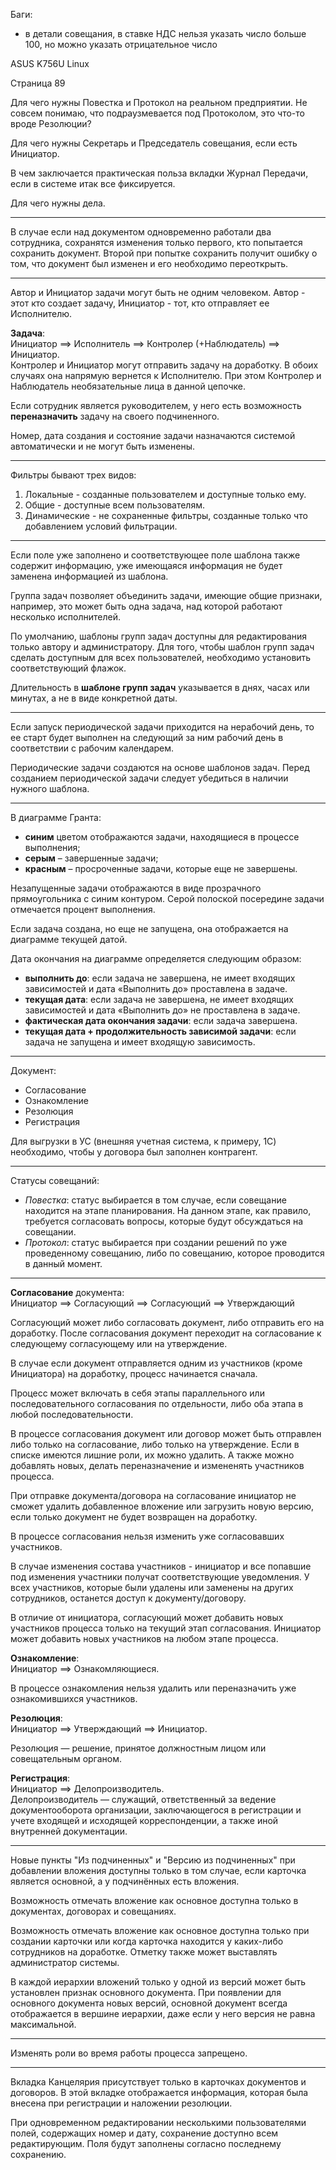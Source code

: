 Баги:  
- в детали совещания, в ставке НДС нельзя указать число больше 100, но можно указать отрицательное число

ASUS K756U Linux

Страница 89

Для чего нужны Повестка и Протокол на реальном предприятии.
Не совсем понимаю, что подраузмевается под Протоколом, это что-то вроде Резолюции?

Для чего нужны Секретарь и Председатель совещания, если есть Инициатор.

В чем заключается практическая польза вкладки Журнал Передачи, если в системе итак все фиксируется.

Для чего нужны дела.

***

В случае если над документом одновременно работали два сотрудника, сохранятся изменения только первого, кто попытается сохранить документ. Второй при попытке сохранить получит ошибку о том, что документ был изменен и его необходимо переоткрыть.

***

Автор и Инициатор задачи могут быть не одним человеком. Автор - этот кто создает задачу, Инициатор - тот, кто отправляет ее Исполнителю.

**Задача**:  
Инициатор ==> Исполнитель ==> Контролер (+Наблюдатель) ==> Инициатор.  
Контролер и Инициатор могут отправить задачу на доработку. В обоих случаях она напрямую вернется к Исполнителю. При этом Контролер и Наблюдатель необязательные лица в данной цепочке.

Если сотрудник является руководителем, у него есть возможность **переназначить** задачу на своего подчиненного.

Номер, дата создания и состояние задачи назначаются системой автоматически и не могут быть изменены.

***

Фильтры бывают трех видов:
1. Локальные - созданные пользователем и доступные только ему.
2. Общие - доступные всем пользователям.
3. Динамические - не сохраненные фильтры, созданные только что добавлением условий фильтрации.

***

Если поле уже заполнено и соответствующее поле шаблона также содержит информацию, уже имеющаяся информация не будет заменена информацией из шаблона.

Группа задач позволяет объединить задачи, имеющие общие признаки, например, это может быть одна задача, над которой работают несколько исполнителей.

По умолчанию, шаблоны групп задач доступны для редактирования только автору и администратору. Для того, чтобы шаблон групп задач сделать доступным для всех пользователей, необходимо установить соответствующий флажок.

Длительность в **шаблоне групп задач** указывается в днях, часах или минутах, а не в виде конкретной даты.

***

Если запуск периодической задачи приходится на нерабочий день, то ее старт будет выполнен на следующий за ним рабочий день в соответствии с рабочим календарем.

Периодические задачи создаются на основе шаблонов задач. Перед созданием периодической задачи следует убедиться в наличии нужного шаблона.

***

В диаграмме Гранта:
- **cиним** цветом отображаются задачи, находящиеся в процессе выполнения;
- **серым** – завершенные задачи;
- **красным** – просроченные задачи, которые еще не завершены.

Незапущенные задачи отображаются в виде прозрачного прямоугольника с синим контуром. Серой полоской посередине задачи отмечается процент выполнения.

Если задача создана, но еще не запущена, она отображается на диаграмме текущей датой.

Дата окончания на диаграмме определяется следующим образом:
- **выполнить до**: если задача не завершена, не имеет входящих зависимостей и дата «Выполнить до» проставлена в задаче.
- **текущая дата**: если задача не завершена, не имеет входящих зависимостей и дата «Выполнить до» не проставлена в задаче.
- **фактическая дата окончания задачи**: если задача завершена.
- **текущая дата + продолжительность зависимой задачи**: если задача не запущена и имеет входящую зависимость.

***

Документ:
- Согласование
- Ознакомление
- Резолюция
- Регистрация

Для выгрузки в УС (внешняя учетная система, к примеру, 1С) необходимо, чтобы у договора был заполнен контрагент.

***

Статусы совещаний:  
- _Повестка_: статус выбирается в том случае, если совещание находится на этапе планирования. На данном этапе, как правило, требуется согласовать вопросы, которые будут обсуждаться на совещании.
- _Протокол_: статус выбирается при создании решений по уже проведенному совещанию, либо по совещанию, которое проводится в данный момент.

***
**Согласование** документа:  
Инициатор ==> Согласующий ==> Согласующий ==> Утверждающий

Согласующий может либо согласовать документ, либо отправить его на
доработку. После согласования документ переходит на согласование к следующему
согласующему или на утверждение.

В случае если документ отправляется одним из участников (кроме Инициатора) на доработку, процесс
начинается сначала.

Процесс может включать в себя этапы параллельного или последовательного согласования по отдельности, либо оба этапа в любой последовательности.

В процессе согласования документ или договор может быть отправлен либо только на согласование, либо только на утверждение. Если в списке имеются лишние роли, их можно удалить. А также можно добавлять новых, делать переназначение и измененять участников процесса.

При отправке документа/договора на согласование инициатор не сможет удалить добавленное вложение или загрузить новую версию, если только документ не будет возвращен на доработку.

В процессе согласования нельзя изменить уже согласовавших участников.

В случае изменения состава участников - инициатор и все попавшие под изменения участники получат соответствующие уведомления. У всех участников, которые были удалены или заменены на других сотрудников, останется доступ к документу/договору.

В отличие от инициатора, согласующий может добавить новых участников процесса только на
текущий этап согласования. Инициатор может добавить новых участников на любом этапе процесса.

**Ознакомление**:  
Инициатор ==> Ознакомляющиеся.

В процессе ознакомления нельзя удалить или переназначить уже ознакомившихся участников.

**Резолюция**:  
Инициатор ==> Утверждающий ==> Инициатор.  

Резолюция — решение, принятое должностным лицом или совещательным органом.

**Регистрация**:  
Инициатор ==> Делопроизводитель.  
Делопроизводитель — служащий, ответственный за ведение документооборота организации, заключающегося в регистрации и учете входящей и исходящей корреспонденции, а также иной внутренней документации.

***

Новые пункты "Из подчиненных" и "Версию из подчиненных" при добавлении вложения доступны только в том случае, если карточка является основной, а у подчинённых есть вложения.

Возможность отмечать вложение как основное доступна только в документах, договорах и совещаниях.

Возможность отмечать вложение как основное доступна только при создании карточки или когда карточка находится у каких-либо сотрудников на доработке. Отметку также может выставлять администратор системы.

В каждой иерархии вложений только у одной из версий может быть установлен признак основного документа. При появлении для основного документа новых версий, основной документ всегда отображается в вершине иерархии, даже если у него версия не равна максимальной.

***

Изменять роли во время работы процесса запрещено.

***

Вкладка Канцелярия присутствует только в карточках документов и договоров. В этой вкладке отображается информация, которая была внесена при регистрации и наложении резолюции.

При одновременном редактировании несколькими пользователями полей, содержащих номер и дату, сохранение доступно всем редактирующим. Поля будут заполнены согласно последнему сохранению.

